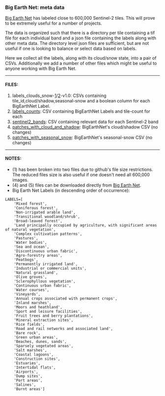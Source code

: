 ### Big Earth Net: meta data

[Big Earth Net](http://bigearth.net/) has labeled close to 600,000 Sentinel-2 tiles. This will prove to be extremely useful for a number of projects.

The data is organized such that there is a directory per tile containing a tif file for each individual band and a json file containing the labels along with other meta data. The directory level json files are sufficient, but are not useful if one is looking to balance or select data based on labels.

Here we collect all the labels, along with its cloud/snow state, into a pair of CSVs.  Additionally we add a number of other files which might be useful to anyone working with Big Earth Net.

---

#### FILES:

1. labels_clouds_snow-[1](https://github.com/wri/ben_labels/blob/master/labels_clouds_snow-1-v1.0.csv)/[2](https://github.com/wri/ben_labels/blob/master/labels_clouds_snow-1-v1.0.csv)-v1.0: CSVs containing tile_id,cloud/shadow,seasonal-snow and a boolean column for each BigEarthNet Label. 
2. [labels_counts](https://github.com/wri/ben_labels/blob/master/labels_counts.csv): CSV containing BigEarthNet Labels and tile-count for each
3. [sentinel2_bands](https://github.com/wri/ben_labels/blob/master/sentinel2_bands.csv): CSV containing relevant data for each Sentinel-2 band
4. [patches_with_cloud_and_shadow](https://github.com/wri/ben_labels/blob/master/patches_with_cloud_and_shadow.csv): BigEarthNet's cloud/shadow CSV (no changes)
5. [patches_with_seasonal_snow](https://github.com/wri/ben_labels/blob/master/patches_with_seasonal_snow.csv): BigEarthNet's seasonal-snow CSV (no changes)

---

#### NOTES:

* (1) has been broken into two files due to github's file size restrictions. The reduced files size is also useful if one doesn't need all 600,000 images.  
* (4) and (5) files can be downloaded directly from [Big Earth Net](http://bigearth.net/).
* Big Earth Net Labels (in descending order of occurrence):

```
LABELS=[
    'Mixed forest',
    'Coniferous forest',
    'Non-irrigated arable land',
    'Transitional woodland/shrub',
    'Broad-leaved forest',
    'Land principally occupied by agriculture, with significant areas of natural vegetation',
    'Complex cultivation patterns',
    'Pastures',
    'Water bodies',
    'Sea and ocean',
    'Discontinuous urban fabric',
    'Agro-forestry areas',
    'Peatbogs',
    'Permanently irrigated land',
    'Industrial or commercial units',
    'Natural grassland',
    'Olive groves',
    'Sclerophyllous vegetation',
    'Continuous urban fabric',
    'Water courses',
    'Vineyards',
    'Annual crops associated with permanent crops',
    'Inland marshes',
    'Moors and heathland',
    'Sport and leisure facilities',
    'Fruit trees and berry plantations',
    'Mineral extraction sites',
    'Rice fields',
    'Road and rail networks and associated land',
    'Bare rock',
    'Green urban areas',
    'Beaches, dunes, sands',
    'Sparsely vegetated areas',
    'Salt marshes',
    'Coastal lagoons',
    'Construction sites',
    'Estuaries',
    'Intertidal flats',
    'Airports',
    'Dump sites',
    'Port areas',
    'Salines',
    'Burnt areas']
```
